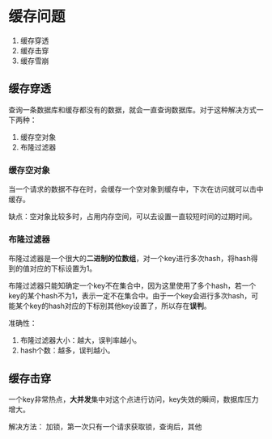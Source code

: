# 缓存问题
1. 缓存穿透
2. 缓存击穿
3. 缓存雪崩

## 缓存穿透
查询一条数据库和缓存都没有的数据，就会一直查询数据库。对于这种解决方式一下两种：
1. 缓存空对象
2. 布隆过滤器
 
### 缓存空对象

当一个请求的数据不存在时，会缓存一个空对象到缓存中，下次在访问就可以击中缓存。

缺点：空对象比较多时，占用内存空间，可以去设置一直较短时间的过期时间。

### 布隆过滤器

布隆过滤器是一个很大的**二进制的位数组**，对一个key进行多次hash，将hash得到的值对应的下标设置为1。

布隆过滤器只能知确定一个key不在集合中，因为这里使用了多个hash，若一个key的某个hash不为1，表示一定不在集合中。由于一个key会进行多次hash，可能某个key的hash对应的下标别其他key设置了，所以存在**误判**。

准确性：
1. 布隆过滤器大小：越大，误判率越小。
2. hash个数：越多，误判越小。

## 缓存击穿
一个key非常热点，**大并发**集中对这个点进行访问，key失效的瞬间，数据库压力增大。

解决方法：
加锁，第一次只有一个请求获取锁，查询后，其他

